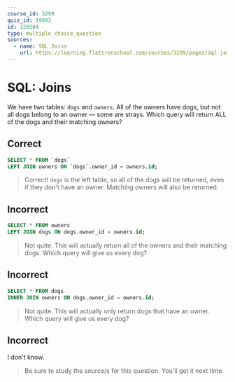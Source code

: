 ```yaml
---
course_id: 3299
quiz_id: 19092
id: 120584
type: multiple_choice_question
sources:
  - name: SQL Joins
    url: https://learning.flatironschool.com/courses/3299/pages/sql-joins?module_item_id=143876
---
```


# SQL: Joins

We have two tables: `dogs` and `owners`. All of the owners have dogs, but not
all dogs belong to an owner — some are strays. Which query will return ALL of
the dogs and their matching owners?

## Correct

```sql
SELECT * FROM `dogs`
LEFT JOIN owners ON `dogs`.owner_id = owners.id;
```

> Correct! `dogs` is the left table, so all of the dogs will be returned, even if
> they don't have an owner. Matching owners will also be returned.

## Incorrect

```sql
SELECT * FROM owners
LEFT JOIN dogs ON dogs.owner_id = owners.id;
```

> Not quite. This will actually return all of the owners and their matching
> dogs. Which query will give us every dog?

## Incorrect

```sql
SELECT * FROM dogs
INNER JOIN owners ON dogs.owner_id = owners.id;
```

> Not quite. This will actually only return dogs that have an owner. Which query
> will give us every dog?

## Incorrect

I don't know.

> Be sure to study the source/s for this question. You'll get it next time.
